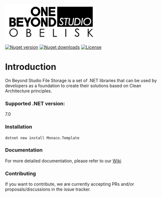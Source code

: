 <p>
  <a href="https://one-beyond.com">
    <img src="Logo.png" width="300" alt="One Beyond" />
  </a>
</p>

[![Nuget version](https://img.shields.io/nuget/v/OneBeyond.Studio.FileStorage.Domain?style=plastic)](https://www.nuget.org/packages/OneBeyond.Studio.FileStorage.Domain)
[![Nuget downloads](https://img.shields.io/nuget/dt/OneBeyond.Studio.FileStorage.Domain?style=plastic)](https://www.nuget.org/packages/OneBeyond.Studio.FileStorage.Domain)
[![License](https://img.shields.io/github/license/OneBeyond/onebeyond-studio-file-storage?style=plastic)](LICENSE)

# Introduction
On Beyond Studio File Storage is a set of .NET libraries that can be used by developers as a foundation to create their solutions based on Clean Architecture principles.

### Supported .NET version:

7.0

### Installation

`dotnet new install Monaco.Template`

### Documentation

For more detailed documentation, please refer to our [Wiki](https://github.com/onebeyond/onebeyond-studio-file-storage/wiki)

### Contributing

If you want to contribute, we are currently accepting PRs and/or proposals/discussions in the issue tracker.
